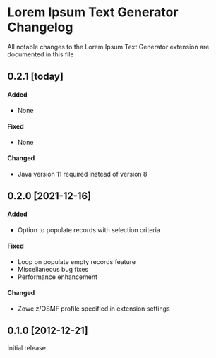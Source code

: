 # Lorem Ipsum Text Generator Changelog

All notable changes to the Lorem Ipsum Text Generator extension are documented in this file

## 0.2.1 [today]

#### Added
* None

#### Fixed
* None

#### Changed
* Java version 11 required instead of version 8

## 0.2.0 [2021-12-16]

#### Added
* Option to populate records with selection criteria

#### Fixed
* Loop on populate empty records feature
* Miscellaneous bug fixes
* Performance enhancement

#### Changed
* Zowe z/OSMF profile specified in extension settings

## 0.1.0 [2012-12-21]

Initial release
